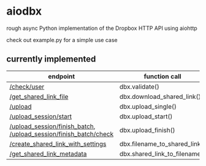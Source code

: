# aiodbx

rough async Python implementation of the Dropbox HTTP API using aiohttp

check out example.py for a simple use case

## currently implemented

| endpoint                                                     | function call                 |
| ------------------------------------------------------------ | ----------------------------- |
| [/check/user](https://www.dropbox.com/developers/documentation/http/documentation#check-user) | dbx.validate()                |
| [/get_shared_link_file](https://www.dropbox.com/developers/documentation/http/documentation#sharing-get_shared_link_file) | dbx.download_shared_link()    |
| [/upload](https://www.dropbox.com/developers/documentation/http/documentation#files-upload) | dbx.upload_single()           |
| [/upload_session/start](https://www.dropbox.com/developers/documentation/http/documentation#files-upload_session-start) | dbx.upload_start()            |
| [/upload_session/finish_batch](https://www.dropbox.com/developers/documentation/http/documentation#files-upload_session-finish_batch), [/upload_session/finish_batch/check](https://www.dropbox.com/developers/documentation/http/documentation#files-upload_session-finish_batch) | dbx.upload_finish()           |
| [/create_shared_link_with_settings](https://www.dropbox.com/developers/documentation/http/documentation#sharing-create_shared_link_with_settings) | dbx.filename_to_shared_link() |
| [/get_shared_link_metadata](https://www.dropbox.com/developers/documentation/http/documentation#sharing-get_shared_link_metadata) | dbx.shared_link_to_filename() |